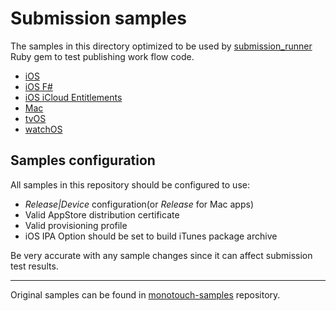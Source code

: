 Submission samples
===================
The samples in this directory optimized to be used by [submission_runner](https://github.com/xamarin/QualityAssurance/tree/master/Tools/iTunesConnectUploader/Ruby) Ruby gem to test publishing work flow code.
* [iOS](./iOSCoolApp/)
* [iOS F#](./FSharpiOSCoolApp/)
* [iOS iCloud Entitlements](./CloudKitAtlas/)
* [Mac](./MacCoolApp/)
* [tvOS](./UICatalog/)
* [watchOS](./WatchKitCatalog/)

Samples configuration
----------------------
All samples in this repository should be configured to use:
* *Release|Device* configuration(or *Release* for Mac apps)
* Valid AppStore distribution certificate
* Valid provisioning profile
* iOS IPA Option should be set to build iTunes package archive

Be very accurate with any sample changes since it can affect submission test results.

------------------
Original samples can be found in [monotouch-samples](https://github.com/xamarin/monotouch-samples) repository.
